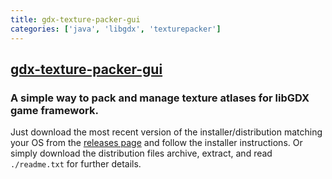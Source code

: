 ```yaml
---
title: gdx-texture-packer-gui
categories: ['java', 'libgdx', 'texturepacker']
---
```

## [gdx-texture-packer-gui](https://github.com/crashinvaders/gdx-texture-packer-gui)

### A simple way to pack and manage texture atlases for libGDX game framework.

Just download the most recent version of the installer/distribution matching your OS from the [releases page](https://github.com/crashinvaders/gdx-texture-packer-gui/releases) and follow the installer instructions. 
Or simply download the distribution files archive, extract, and read `./readme.txt` for further details.

